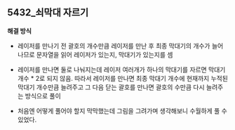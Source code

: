 ## 5432_쇠막대 자르기

**해결 방식**

- 레이저를 만나기 전 괄호의 개수만큼 레이저를 만난 후 최종 막대기의 개수가 늘어나므로 문자열을 읽어 레이저가 있는지, 막대기가 있는지를 셈
- 레이저를 만나면 둘로 나눠지는데 레이저 여러개가 하나의 막대기를 자르면  막대기 개수 * 2로 되지 않음. 따라서 레이저를 만나면 최종 막대기 개수에 현재까지 누적된 막대기 개수만큼 늘려주고 그 다음 닫는 괄호를 만나면 괄호의 수만큼 다시 늘려주는 방식으로 풀이

-  처음엔 어떻게 풀어야 할지 막막했는데 그림을 그려가며 생각해보니 수월하게 풀 수 있었다.
